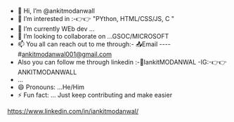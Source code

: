 - 👋 Hi, I’m @ankitmodanwall
- 👀 I’m interested in :-👉👉 "PYthon, HTML/CSS/JS, C "
- 🌱 I’m currently WEb dev ...
- 💞️ I’m looking to collaborate on ...GSOC/MICROSOFT
- 📫 You all can reach out to me through:- 📤Email ---- #ankitmodanwal001@gmail.com
- Also you can follow me through linkedin :-📩IankitMODANWAL
-IG:-👉👉ANKITMODANWALL
-   ...
- 😄 Pronouns: ...He/Him
- ⚡ Fun fact: ... Just keep contributing and make easier 

<!---
ankitmodanwall/ankitmodanwall is a ✨ special ✨ repository because its `README.md` (this file) appears on your GitHub profile.
You can click the Preview link to take a look at your changes.
--->
https://www.linkedin.com/in/iankitmodanwal/
